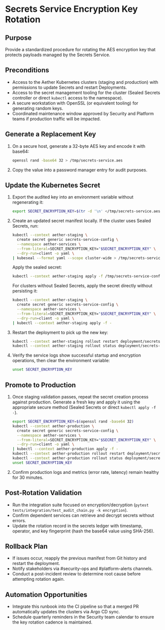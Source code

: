 # Secrets Service Encryption Key Rotation

## Purpose
Provide a standardized procedure for rotating the AES encryption key that protects payloads managed by the Secrets Service.

## Preconditions
- Access to the Aether Kubernetes clusters (staging and production) with permissions to update Secrets and restart Deployments.
- Access to the secret management tooling for the cluster (Sealed Secrets controller or direct `kubectl` access to the namespace).
- A secure workstation with OpenSSL (or equivalent tooling) for generating random keys.
- Coordinated maintenance window approved by Security and Platform teams if production traffic will be impacted.

## Generate a Replacement Key
1. On a secure host, generate a 32-byte AES key and encode it with base64:
   ```bash
   openssl rand -base64 32 > /tmp/secrets-service.aes
   ```
2. Copy the value into a password manager entry for audit purposes.

## Update the Kubernetes Secret
1. Export the audited key into an environment variable without regenerating it:
   ```bash
   export SECRET_ENCRYPTION_KEY=$(tr -d '\n' </tmp/secrets-service.aes)
   ```
2. Create an updated secret manifest locally. If the cluster uses Sealed Secrets, run:
   ```bash
   kubectl --context aether-staging \
     create secret generic secrets-service-config \
     --namespace aether-services \
     --from-literal=SECRET_ENCRYPTION_KEY="$SECRET_ENCRYPTION_KEY" \
     --dry-run=client -o yaml \
   | kubeseal --format yaml --scope cluster-wide > /tmp/secrets-service-config.sealed.yaml
   ```
   Apply the sealed secret:
   ```bash
   kubectl --context aether-staging apply -f /tmp/secrets-service-config.sealed.yaml
   ```
   For clusters without Sealed Secrets, apply the secret directly without persisting it:
   ```bash
   kubectl --context aether-staging \
     create secret generic secrets-service-config \
     --namespace aether-services \
     --from-literal=SECRET_ENCRYPTION_KEY="$SECRET_ENCRYPTION_KEY" \
     --dry-run=client -o yaml \
   | kubectl --context aether-staging apply -f -
   ```
3. Restart the deployment to pick up the new key:
   ```bash
   kubectl --context aether-staging rollout restart deployment/secrets-service
   kubectl --context aether-staging rollout status deployment/secrets-service
   ```
4. Verify the service logs show successful startup and encryption operations, then clear the environment variable:
   ```bash
   unset SECRET_ENCRYPTION_KEY
   ```

## Promote to Production
1. Once staging validation passes, repeat the secret creation process against production. Generate a fresh key and apply it using the appropriate secure method (Sealed Secrets or direct `kubectl apply -f -`).
   ```bash
   export SECRET_ENCRYPTION_KEY=$(openssl rand -base64 32)
   kubectl --context aether-production \
     create secret generic secrets-service-config \
     --namespace aether-services \
     --from-literal=SECRET_ENCRYPTION_KEY="$SECRET_ENCRYPTION_KEY" \
     --dry-run=client -o yaml \
   | kubectl --context aether-production apply -f -
   kubectl --context aether-production rollout restart deployment/secrets-service
   kubectl --context aether-production rollout status deployment/secrets-service
   unset SECRET_ENCRYPTION_KEY
   ```
2. Confirm production logs and metrics (error rate, latency) remain healthy for 30 minutes.

## Post-Rotation Validation
- Run the integration suite focused on encryption/decryption (`pytest tests/integration/test_audit_chain.py -k encryption`).
- Confirm dependent services can retrieve and decrypt secrets without errors.
- Update the rotation record in the secrets ledger with timestamp, operator, and key fingerprint (hash the base64 value using SHA-256).

## Rollback Plan
- If issues occur, reapply the previous manifest from Git history and restart the deployment.
- Notify stakeholders via #security-ops and #platform-alerts channels.
- Conduct a post-incident review to determine root cause before attempting rotation again.

## Automation Opportunities
- Integrate this runbook into the CI pipeline so that a merged PR automatically updates the clusters via Argo CD sync.
- Schedule quarterly reminders in the Security team calendar to ensure the key rotation cadence is maintained.
